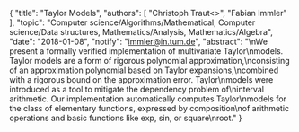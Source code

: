 {
    "title": "Taylor Models",
    "authors": [
        "Christoph Traut<>",
        "Fabian Immler"
    ],
    "topic": "Computer science/Algorithms/Mathematical, Computer science/Data structures, Mathematics/Analysis, Mathematics/Algebra",
    "date": "2018-01-08",
    "notify": "immler@in.tum.de",
    "abstract": "\nWe present a formally verified implementation of multivariate Taylor\nmodels. Taylor models are a form of rigorous polynomial approximation,\nconsisting of an approximation polynomial based on Taylor expansions,\ncombined with a rigorous bound on the approximation error. Taylor\nmodels were introduced as a tool to mitigate the dependency problem of\ninterval arithmetic. Our implementation automatically computes Taylor\nmodels for the class of elementary functions, expressed by composition\nof arithmetic operations and basic functions like exp, sin, or square\nroot."
}